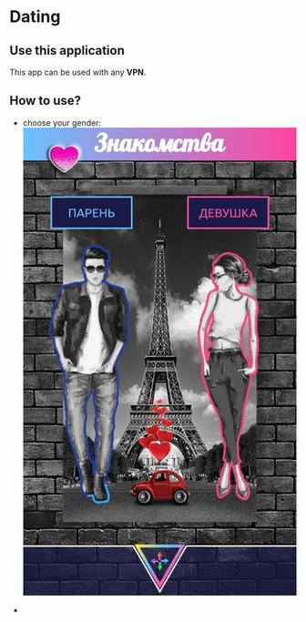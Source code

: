 # Dating

## Use this application

This app can be used with any **VPN**.

## How to use?
* choose your gender:
![first stage](README/1.jpg?raw=true "Title")

* 
